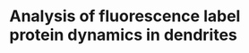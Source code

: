 Analysis of fluorescence label protein dynamics in dendrites
============================================================
